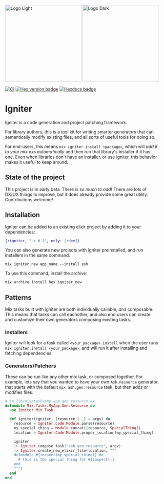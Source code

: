 <img src="https://github.com/ash-project/igniter/blob/main/logos/igniter-logo-small.png?raw=true#gh-light-mode-only" alt="Logo Light" width="250">
<img src="https://github.com/ash-project/igniter/blob/main/logos/igniter-logo-small.png?raw=true#gh-dark-mode-only" alt="Logo Dark" width="250">

[![CI](https://github.com/ash-project/igniter/actions/workflows/elixir.yml/badge.svg)](https://github.com/ash-project/igniter/actions/workflows/elixir.yml)
[![Hex version badge](https://img.shields.io/hexpm/v/igniter.svg)](https://hex.pm/packages/igniterh)
[![Hexdocs badge](https://img.shields.io/badge/docs-hexdocs-purple)](https://hexdocs.pm/igniter)

# Igniter

Igniter is a code generation and project patching framework.

For library authors, this is a tool kit for writing smarter generators that can semantically modify existing files, and all sorts of useful tools for doing so.

For end-users, this means `mix igniter.install <package>`, which will _add it to your mix.exs automatically_ and then run that library's installer if it has one. Even when libraries don't have an installer, or use igniter, this behavior makes it useful to keep around.

## State of the project

This project is in early beta. There is _so much to add_! There are lots of DX/UX things to improve, but it does already provide some great utility. Contributions welcome!

## Installation

Igniter can be added to an existing elixir project by adding it to your dependencies:

```elixir
{:igniter, "~> 0.1", only: [:dev]}
```

You can also generate new projects with igniter preinstalled, and run installers in the same command.

```
mix igniter.new app_name --install ash
```

To use this command, install the archive:

```elixir
mix archive.install hex igniter_new
```

## Patterns

Mix tasks built with igniter are both individually callable, _and_ composable. This means that tasks can call eachother, and also end users can create and customize their own generators composing existing tasks.

### Installers

Igniter will look for a task called `<your_package>.install` when the user runs `mix igniter.install <your_package>`, and will run it after installing and fetching dependencies.

### Generators/Patchers

These can be run like any other mix task, or composed together. For example, lets say that you wanted to have your own `Ash.Resource` generator, that starts with the default `mix ash.gen.resource` task, but then adds or modifies files:

```elixir
# in lib/mix/tasks/my_app.gen.resource.ex
defmodule Mix.Tasks.MyApp.Gen.Resource do
  use Igniter.Mix.Task

  def igniter(igniter, [resource | _] = argv) do
    resource = Igniter.Code.Module.parse(resource)
    my_special_thing = Module.concat([resource, SpecialThing])
    location = Igniter.Code.Module.proper_location(my_special_thing)

    igniter
    |> Igniter.compose_task("ash.gen.resource", argv)
    |> Igniter.create_new_elixir_file(location, """
    defmodule #{inspect(my_special_thing)} do
      # this is the special thing for #{inspect()}
    end
    """)
  end
end
```
